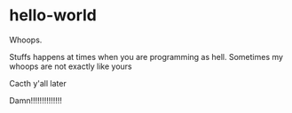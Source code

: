 # hello-world
Whoops.

Stuffs happens at times when you are programming as hell. Sometimes my whoops are not exactly like yours

Cacth y'all later


Damn!!!!!!!!!!!!!!
